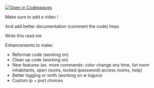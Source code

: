 [![Open in Codespaces](https://classroom.github.com/assets/launch-codespace-2972f46106e565e64193e422d61a12cf1da4916b45550586e14ef0a7c637dd04.svg)](https://classroom.github.com/open-in-codespaces?assignment_repo_id=18275188)

Make sure to add a video !

And add better documentation (comment the code) lmao

Write this read me

Enhancements to make:
- Reformat code (working on)
- Clean up code (working on)
- New features (ex. more commands: color change any time, list room inhabitants, open rooms, locked (password) access rooms, help)
- Better logging or smth (working on w loguru)
- Custom ip + port choices